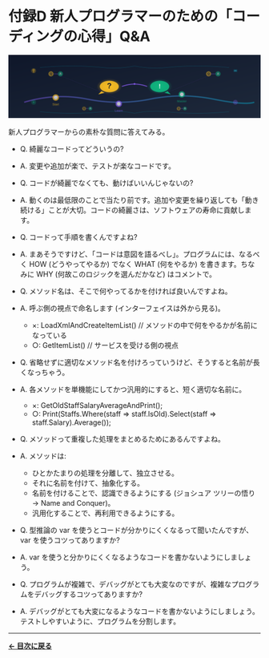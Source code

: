 # 付録D 新人プログラマーのための「コーディングの心得」Q&A

![付録D バナー](../website/Images/banner-appendix-d.svg)

新人プログラマーからの素朴な質問に答えてみる。

- Q. 綺麗なコードってどういうの?
- A. 変更や追加が楽で、テストが楽なコードです。

- Q. コードが綺麗でなくても、動けばいいんじゃないの?
- A. 動くのは最低限のことで当たり前です。追加や変更を繰り返しても「動き続ける」ことが大切。コードの綺麗さは、ソフトウェアの寿命に貢献します。

- Q. コードって手順を書くんですよね?
- A. まあそうですけど、「コードは意図を語るべし」。プログラムには、なるべく HOW (どうやってやるか) でなく WHAT (何をやるか) を書きます。ちなみに WHY (何故このロジックを選んだかなど) はコメントで。

- Q. メソッド名は、そこで何やってるかを付ければ良いんですよね。
- A. 呼ぶ側の視点で命名します (インターフェイスは外から見る)。
  - ×: LoadXmlAndCreateItemList() // メソッドの中で何をやるかが名前になっている
  - ○: GetItemList() // サービスを受ける側の視点

- Q. 省略せずに適切なメソッド名を付けろっていうけど、そうすると名前が長くなっちゃう。
- A. 各メソッドを単機能にしてかつ汎用的にすると、短く適切な名前に。
  - ×: GetOldStaffSalaryAverageAndPrint();
  - ○: Print(Staffs.Where(staff => staff.IsOld).Select(staff => staff.Salary).Average());

- Q. メソッドって重複した処理をまとめるためにあるんですよね。
- A. メソッドは:
  - ひとかたまりの処理を分離して、独立させる。
  - それに名前を付けて、抽象化する。
  - 名前を付けることで、認識できるようにする (ジョシュア ツリーの悟り → Name and Conquer)。
  - 汎用化することで、再利用できるようにする。

- Q. 型推論の var を使うとコードが分かりにくくなるって聞いたんですが、var を使うコツってありますか?
- A. var を使うと分かりにくくなるようなコードを書かないようにしましょう。

- Q. プログラムが複雑で、デバッグがとても大変なのですが、複雑なプログラムをデバッグするコツってありますか?
- A. デバッグがとても大変になるようなコードを書かないようにしましょう。テストしやすいように、プログラムを分割します。

---

**[← 目次に戻る](table-of-contents.md)**
